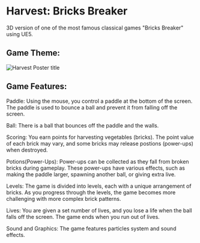 # Harvest: Bricks Breaker
 
3D version of one of the most famous classical games "Bricks Breaker" using UE5.

## Game Theme:
![Harvest Poster title](https://github.com/RadwaAhmed4869/Harvest-Bricks-Breaker/assets/48102202/20ee12e3-08ea-4d2f-bfc5-08e41b2f1ffe)

## Game Features:

Paddle: Using the mouse, you control a paddle at the bottom of the screen. The paddle is used to bounce a ball and prevent it from falling off the screen.

Ball: There is a ball that bounces off the paddle and the walls.

Scoring: You earn points for harvesting vegetables (bricks). The point value of each brick may vary, and some bricks may release postions (power-ups) when destroyed.

Potions(Power-Ups): Power-ups can be collected as they fall from broken bricks during gameplay. These power-ups have various effects, such as making the paddle larger, spawning another ball, or giving extra live.

Levels: The game is divided into levels, each with a unique arrangement of bricks. As you progress through the levels, the game becomes more challenging with more complex brick patterns.

Lives: You are given a set number of lives, and you lose a life when the ball falls off the screen. The game ends when you run out of lives.

Sound and Graphics: The game features particles system and sound effects.
